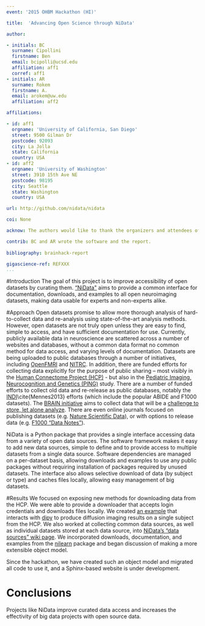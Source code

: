 ```yaml
---
event: '2015 OHBM Hackathon (HI)'

title:  'Advancing Open Science through NiData'

author:

- initials: BC
  surname: Cipollini
  firstname: Ben
  email: bcipolli@ucsd.edu
  affiliation: aff1
  corref: aff1
- initials: AR
  surname: Rokem
  firstname: A.
  email: arokem@uw.edu
  affiliation: aff2

affiliations: 

- id: aff1
  orgname: 'University of California, San Diego'
  street: 9500 Gilman Dr
  postcode: 92093
  city: La Jolla
  state: California
  country: USA
- id: aff2
  orgname: 'University of Washington'
  street: 3910 15th Ave NE
  postcode: 98195
  city: Seattle
  state: Washington
  country: USA

url: http://github.com/nidata/nidata

coi: None

acknow: The authors would like to thank the organizers and attendees of the 2015 OHBM Hackathon.

contrib: BC and AR wrote the software and the report.
  
bibliography: brainhack-report

gigascience-ref: REFXXX
...
```


#Introduction
The goal of this project is to improve accessibility of open datasets by curating them. [“NiData"](http://github.com/nidata/nidata) aims to provide a common interface for documentation, downloads, and examples to all open neuroimaging datasets, making data usable for experts and non-experts alike.

#Approach
Open datasets promise to allow more thorough analysis of hard-to-collect data and re-analysis using state-of-the-art analysis methods. However, open datasets are not truly open unless they are easy to find, simple to access, and have sufficient documentation for use. Currently, publicly available data in neuroscience are scattered across a number of websites and databases, without a common data format no common method for data access, and varying levels of documentation. Datasets are being uploaded to public databases through a number of initiatives, including [OpenFMRI](http://www.openfmri.org/) and [NITRC](http://www.nitrc.org). In addition, there are funded efforts for collecting data explicitly for the purpose of public sharing – most visibly in the [Human Connectome Project (HCP)](http://www.humanconnectome.org/) - but also in the [Pediatric Imaging, Neurocognition and Genetics (PING)](http://pingstudy.ucsd.edu/) study. There are a number of funded efforts to collect old data and re-release as public  databases,  notably the [INDI](http://fcon_1000.projects.nitrc.org/indi/IndiRetro.html)\cite{Mennes2013} efforts (which include the popular  ABIDE and F1000 datasets). The [BRAIN initiative](http://braininitiative.nih.gov/) aims to collect data that will be a [challenge to store, let alone analyze](http://www.brainupdate.nih.gov/calling-all-statisticians/). There are even online journals focused on publishing datasets (e.g. [Nature Scientific Data](http://www.nature.com/sdata/)), or with options to release data (e.g. [F1000 “Data Notes”](http://f1000research.com/articles?tab=ALL&articleTypes=DATA_NOTE&subjectArea=396)).

NiData is a Python package that provides a single interface accessing data from a variety of open data sources. The software framework makes it easy to add new data sources, simple to define and to provide access to multiple datasets from a single data source. Software dependencies are managed on a per-dataset basis, allowing downloads and examples to use any public packages without requiring installation of packages required by unused datasets. The interface also allows selective download of data (by subject or type) and caches files locally, allowing easy management of big datasets.

#Results
We focused on exposing new methods for downloading data from the HCP. We were able to provide a downloader that accepts login credentials and downloads files locally. We created [an example](https://github.com/arokem/nidata/blob/bcipolli-ohbm2015-ipynb/ipynb/hcp-fetcher-dwi.ipynb) that interacts with [dipy](https://github.com/nipy/dipy) to produce diffusion imaging results on a single subject from the HCP. We also worked at collecting common data sources, as well as individual datasets stored at each data source, into [NiData’s “data sources” wiki page](https://github.com/nidata/nidata/wiki/Data-sources). We incorporated downloads, documentation, and examples from the [nilearn](http://github.com/nilearn/nilearn) package and began discussion of making a more extensible object model.

Since the hackathon, we have created such an object model and migrated all code to use it, and a Sphinx-based website is under development.


# Conclusions
Projects like NiData improve curated data access and increases the effectivity of big data projects with open source data.
